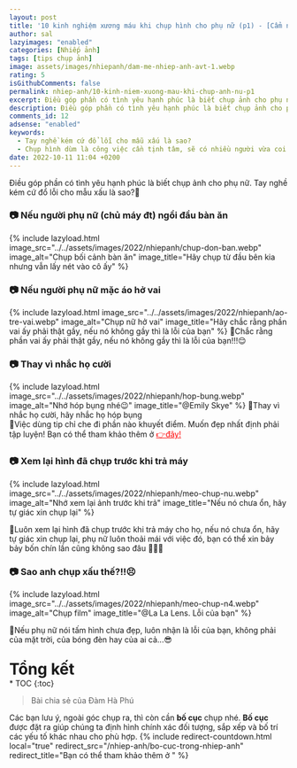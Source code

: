 ```yaml
---
layout: post
title: '10 kinh nghiệm xương máu khi chụp hình cho phụ nữ (p1) - [Cẩm nang nhiếp ảnh]'
author: sal
lazyimages: "enabled"
categories: [Nhiếp ảnh]
tags: [tips chụp ảnh]
image: assets/images/nhiepanh/dam-me-nhiep-anh-avt-1.webp
rating: 5
isGithubComments: false
permalink: nhiep-anh/10-kinh-niem-xuong-mau-khi-chup-anh-nu-p1
excerpt: Điều góp phần có tình yêu hạnh phúc là biết chụp ảnh cho phụ nữ
description: Điều góp phần có tình yêu hạnh phúc là biết chụp ảnh cho phụ nữ
comments_id: 12
adsense: "enabled"
keywords:
  - Tay nghề kém cứ đổ lỗi cho mẫu xấu là sao?
  - Chụp hình dùm là công việc cần tịnh tâm, sẽ có nhiều người vừa coi hình là chê liền xấu quá chụp lại đi
date: 2022-10-11 11:04 +0200
---
```

Điều góp phần có tình yêu hạnh phúc là biết chụp ảnh cho phụ nữ. Tay nghề kém cứ đổ lỗi cho mẫu xấu là sao?🤣

### 📷 Nếu người phụ nữ (chủ máy đt) ngồi đầu bàn ăn
{% include lazyload.html image_src="../../assets/images/2022/nhiepanh/chup-don-ban.webp" image_alt="Chụp bối cảnh bàn ăn" image_title="Hãy chụp từ đầu bên kia nhưng vẫn lấy nét vào cô ấy" %}
### 📷 Nếu người phụ nữ mặc áo hở vai
{% include lazyload.html image_src="../../assets/images/2022/nhiepanh/ao-tre-vai.webp" image_alt="Chụp nữ hở vai" image_title="Hãy chắc rằng phần vai ấy phải thật gầy, nếu nó không gầy thì là lỗi của bạn" %}
📝Chắc rằng phần vai ấy phải thật gầy, nếu nó không gầy thì là lỗi của bạn!!!😌
### 📷 Thay vì nhắc họ cười
{% include lazyload.html image_src="../../assets/images/2022/nhiepanh/hop-bung.webp" image_alt="Nhớ hóp bụng nhé😉" image_title="@Emily Skye" %}
📝Thay vì nhắc họ cười, hãy nhắc họ hóp bụng<br>
📝Việc dùng tip chỉ che đi phần nào khuyết điểm. Muốn đẹp nhất định phải tập luyện! Bạn có thể tham khảo thêm ở <a href="/suc-khoe/Kinh-nghiem-giam-mo-bung-6-thang" style="color:red" target="_blank">👉đây!</a>

### 📷 Xem lại hình đã chụp trước khi trả máy
{% include lazyload.html image_src="../../assets/images/2022/nhiepanh/meo-chup-nu.webp" image_alt="Nhớ xem lại ảnh trước khi trả" image_title="Nếu nó chưa ổn, hãy tự giác xin chụp lại" %}

📝Luôn xem lại hình đã chụp trước khi trả máy cho họ, nếu nó chưa ổn, hãy tự giác xin chụp lại, phụ nữ luôn thoải mái với việc đó, bạn có thể xin bảy bảy bốn chín lần cũng không sao đâu 🦾🦾🦾

### 📷 Sao anh chụp xấu thế?!!😣

{% include lazyload.html image_src="../../assets/images/2022/nhiepanh/meo-chup-n4.webp" image_alt="Chụp film" image_title="@La La Lens. Lỗi của bạn" %}

📝Nếu phụ nữ nói tấm hình chưa đẹp, luôn nhận là lỗi của bạn, không phải của mặt trời, của bóng đèn hay của ai cả...😎

<p style="margin-bottom: 0px; font-weight: 700;font-size: 1.75rem;">Tổng kết</p>
* TOC
{:toc}

> Bài chia sẻ của Đàm Hà Phú

Các bạn lưu ý, ngoài góc chụp ra, thì còn cần **bố cục** chụp nhé. **Bố cục** được đặt ra giúp chúng ta định hình chính xác đối tượng, sắp xếp và bố trí các yếu tố khác nhau cho phù hợp.
{% include redirect-countdown.html local="true" redirect_src="/nhiep-anh/bo-cuc-trong-nhiep-anh" redirect_title="Bạn có thể tham khảo thêm ở " %}
